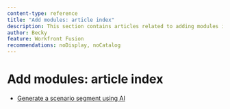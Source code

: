 ```yaml
---
content-type: reference
title: "Add modules: article index"
description: This section contains articles related to adding modules in Workfront Fusion.
author: Becky
feature: Workfront Fusion
recommendations: noDisplay, noCatalog
---
```


# Add modules: article index

* [Generate a scenario segment using AI](/help/workfront-fusion/create-scenarios/add-modules/add-a-module-with-ai.md)





